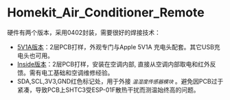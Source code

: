 # Homekit_Air_Conditioner_Remote
硬件有两个版本，采用0402封装，需要很好的焊接技术：

* [5V1A版本](/hardware/AC_IR_Homekit_5V1A_3.0_0402)：2层PCB打样，外观专门与Apple 5V1A 充电头配套。其它USB充电头也可用。
* [Inside版本](/hardware/AC_IR_Homekit_Inside_3.0_0402)：2层PCB打样，安装在空调内部, 直接从空调内部取电和红外反馈。需有电工基础和空调维修经验。
* SDA,SCL,3V3,GND红色标记处，用于外接 *`温湿度传感器模块`* 。避免因PCB过于紧凑，导致PCB上SHTC3受ESP-01F散热干扰而测温始终高的问题。

